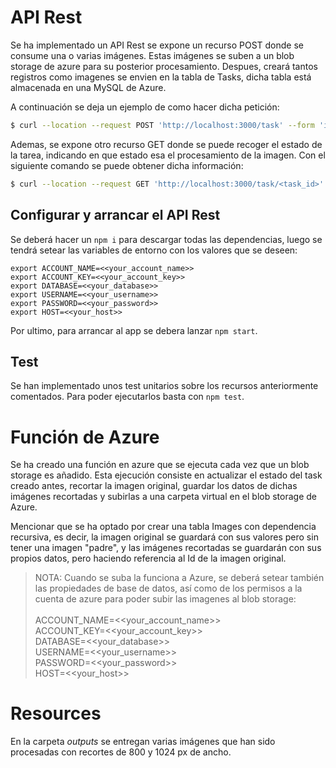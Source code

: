 # API Rest

Se ha implementado un API Rest se expone un recurso POST donde se consume una o varias imágenes. Estas imágenes se suben a un blob storage de azure para su posterior procesamiento. Despues, creará tantos registros como imagenes se envien en la tabla de Tasks, dicha tabla está almacenada en una MySQL de Azure. 

A continuación se deja un ejemplo de como hacer dicha petición:

```bash
$ curl --location --request POST 'http://localhost:3000/task' --form 'image1=@"/home/<your_image>"'
```

Ademas, se expone otro recurso GET donde se puede recoger el estado de la tarea, indicando en que estado esa el procesamiento de la imagen. Con el siguiente comando se puede obtener dicha información:

```bash
$ curl --location --request GET 'http://localhost:3000/task/<task_id>'
```

## Configurar y arrancar el API Rest

Se deberá hacer un `npm i` para descargar todas las dependencias, luego se tendrá setear las variables de entorno con los valores que se deseen:

```
export ACCOUNT_NAME=<<your_account_name>>
export ACCOUNT_KEY=<<your_account_key>>
export DATABASE=<<your_database>>
export USERNAME=<<your_username>>
export PASSWORD=<<your_password>>
export HOST=<<your_host>>
```

Por ultimo, para arrancar al app se debera lanzar `npm start`.

## Test

Se han implementado unos test unitarios sobre los recursos anteriormente comentados. Para poder ejecutarlos basta con `npm test`.

# Función de Azure

Se ha creado una función en azure que se ejecuta cada vez que un blob storage es añadido. Esta ejecución consiste en actualizar el estado del task creado antes, recortar la imagen original, guardar los datos de dichas imágenes recortadas y subirlas a una carpeta virtual en el blob storage de Azure.

Mencionar que se ha optado por crear una tabla Images con dependencia recursiva, es decir, la imagen original se guardará con sus valores pero sin tener una imagen "padre", y las imágenes recortadas se guardarán con sus propios datos, pero haciendo referencia al Id de la imagen original.


> NOTA: Cuando se suba la funciona a Azure, se deberá setear también las propiedades de base de datos, así como de los permisos a la cuenta de azure para poder subir las imagenes al blob storage:
\
\
ACCOUNT_NAME=<<your_account_name>>\
ACCOUNT_KEY=<<your_account_key>>\
DATABASE=<<your_database>>\
USERNAME=<<your_username>>\
PASSWORD=<<your_password>>\
HOST=<<your_host>>

# Resources
En la carpeta _outputs_ se entregan varias imágenes que han sido procesadas con recortes de 800 y 1024 px de ancho.